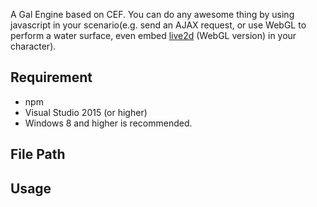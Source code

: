 A Gal Engine based on CEF. You can do any awesome thing by using javascript in your scenario(e.g. send  an AJAX request, or use WebGL to perform a water surface, even embed [live2d](http://www.live2d.com) (WebGL version) in your character).  
## Requirement
  * npm
  * Visual Studio 2015 (or higher)
  * Windows 8 and higher is recommended.

## File Path

## Usage
